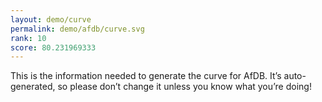 ```yaml
---
layout: demo/curve
permalink: demo/afdb/curve.svg
rank: 10
score: 80.231969333
---
```


This is the information needed to generate the curve for AfDB. It’s
auto-generated, so please don’t change it unless you know what you’re
doing!
